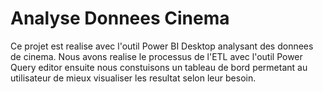 # Analyse Donnees Cinema
Ce projet est realise avec l'outil Power BI Desktop analysant des donnees de cinema.
Nous avons realise le processus de l'ETL avec l'outil Power Query editor ensuite nous constuisons un tableau 
de bord permetant au utilisateur de mieux visualiser les resultat selon leur besoin.
